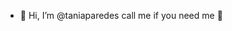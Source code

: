 - 👋 Hi, I’m @taniaparedes call me if you need me 👀
  

<!---
taniaparedes/taniaparedes is a ✨ special ✨ repository because its `README.md` (this file) appears on your GitHub profile.
You can click the Preview link to take a look at your changes.
--->
